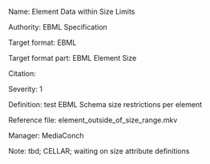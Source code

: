 Name: Element Data within Size Limits

Authority: EBML Specification

Target format: EBML

Target format part: EBML Element Size

Citation: 

Severity: 1

Definition: test EBML Schema size restrictions per element

Reference file: element_outside_of_size_range.mkv

Manager: MediaConch

Note: tbd; CELLAR; waiting on size attribute definitions


